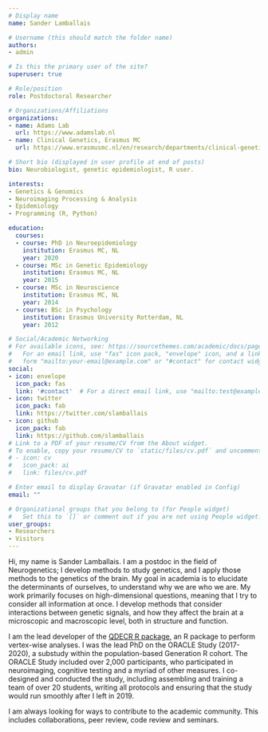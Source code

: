 ```yaml
---
# Display name
name: Sander Lamballais

# Username (this should match the folder name)
authors:
- admin

# Is this the primary user of the site?
superuser: true

# Role/position
role: Postdoctoral Researcher

# Organizations/Affiliations
organizations:
- name: Adams Lab
  url: https://www.adamslab.nl
- name: Clinical Genetics, Erasmus MC
  url: https://www.erasmusmc.nl/en/research/departments/clinical-genetics

# Short bio (displayed in user profile at end of posts)
bio: Neurobiologist, genetic epidemiologist, R user.

interests:
- Genetics & Genomics
- Neuroimaging Processing & Analysis
- Epidemiology
- Programming (R, Python)

education:
  courses:
  - course: PhD in Neuroepidemiology
    institution: Erasmus MC, NL
    year: 2020
  - course: MSc in Genetic Epidemiology
    institution: Erasmus MC, NL
    year: 2015
  - course: MSc in Neuroscience
    institution: Erasmus MC, NL
    year: 2014
  - course: BSc in Psychology
    institution: Erasmus University Rotterdam, NL
    year: 2012

# Social/Academic Networking
# For available icons, see: https://sourcethemes.com/academic/docs/page-builder/#icons
#   For an email link, use "fas" icon pack, "envelope" icon, and a link in the
#   form "mailto:your-email@example.com" or "#contact" for contact widget.
social:
- icon: envelope
  icon_pack: fas
  link: '#contact'  # For a direct email link, use "mailto:test@example.org".
- icon: twitter
  icon_pack: fab
  link: https://twitter.com/slamballais
- icon: github
  icon_pack: fab
  link: https://github.com/slamballais
# Link to a PDF of your resume/CV from the About widget.
# To enable, copy your resume/CV to `static/files/cv.pdf` and uncomment the lines below.
# - icon: cv
#   icon_pack: ai
#   link: files/cv.pdf

# Enter email to display Gravatar (if Gravatar enabled in Config)
email: ""

# Organizational groups that you belong to (for People widget)
#   Set this to `[]` or comment out if you are not using People widget.
user_groups:
- Researchers
- Visitors
---
```


Hi, my name is Sander Lamballais. I am a postdoc in the field of Neurogenetics; I develop methods to study genetics, and I apply those methods to the genetics of the brain. My goal in academia is to elucidate the determinants of ourselves, to understand why we are who we are. My work primarily focuses on high-dimensional questions, meaning that I try to consider all information at once. I develop methods that consider interactions between genetic signals, and how they affect the brain at a microscopic and macroscopic level, both in structure and function. 

I am the lead developer of the [QDECR R package](https://qdecr.com), an R package to perform vertex-wise analyses. I was the lead PhD on the ORACLE Study (2017-2020), a substudy within the population-based Generation R cohort. The ORACLE Study included over 2,000 participants, who participated in neuroimaging, cognitive testing and a myriad of other measures. I co-designed and conducted the study, including assembling and training a team of over 20 students, writing all protocols and ensuring that the study would run smoothly after I left in 2019. 

I am always looking for ways to contribute to the academic community. This includes collaborations, peer review, code review and seminars.
